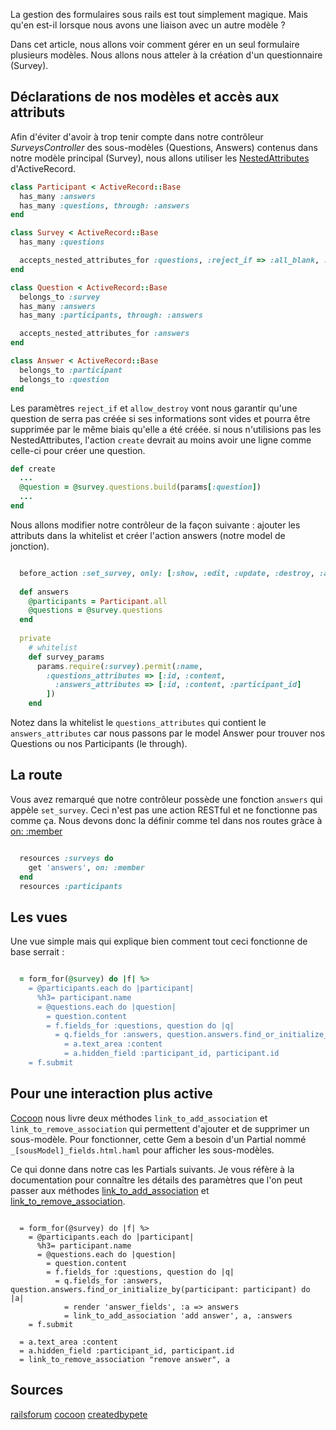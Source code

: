 La gestion des formulaires sous rails est tout simplement magique. Mais qu'en est-il lorsque nous avons une liaison avec un autre modèle ?

Dans cet article, nous allons voir comment gérer en un seul formulaire plusieurs modèles. Nous allons nous atteler à la création d'un questionnaire (Survey).

## Déclarations de nos modèles et accès aux attributs
Afin d'éviter d'avoir à trop tenir compte dans notre contrôleur *SurveysController* des sous-modèles (Questions, Answers) contenus dans notre modèle principal (Survey), nous allons utiliser les [NestedAttributes](http://api.rubyonrails.org/classes/ActiveRecord/NestedAttributes/ClassMethods.html) d'ActiveRecord.

```ruby app/models/participant.rb
class Participant < ActiveRecord::Base
  has_many :answers
  has_many :questions, through: :answers
end
```

```ruby app/models/survey.rb
class Survey < ActiveRecord::Base
  has_many :questions

  accepts_nested_attributes_for :questions, :reject_if => :all_blank, :allow_destroy => true
end
```

```ruby app/models/question.rb
class Question < ActiveRecord::Base
  belongs_to :survey
  has_many :answers
  has_many :participants, through: :answers

  accepts_nested_attributes_for :answers
end
```

```ruby app/models/answer.rb
class Answer < ActiveRecord::Base
  belongs_to :participant
  belongs_to :question
end
```

Les paramètres `reject_if` et `allow_destroy` vont nous garantir qu'une question de serra pas créée si ses informations sont vides et pourra être supprimée par le même biais qu'elle a été créée. si nous n'utilisions pas les NestedAttributes, l'action `create` devrait au moins avoir une ligne comme celle-ci pour créer une question.
```ruby app/controllers/surveys_controller.rb
def create
  ...
  @question = @survey.questions.build(params[:question])
  ...
end
```

Nous allons modifier notre contrôleur de la façon suivante : ajouter les attributs dans la whitelist et créer l'action answers (notre model de jonction).
```ruby app/controllers/projects_controller.rb

  before_action :set_survey, only: [:show, :edit, :update, :destroy, :answers]
  
  def answers
    @participants = Participant.all
    @questions = @survey.questions
  end
  
  private
    # whitelist
    def survey_params
      params.require(:survey).permit(:name,
        :questions_attributes => [:id, :content,
          :answers_attributes => [:id, :content, :participant_id]
        ])
    end
```

Notez dans la whitelist le `questions_attributes` qui contient le `answers_attributes` car nous passons par le model Answer pour trouver nos Questions ou nos Participants (le through).

## La route
Vous avez remarqué que notre contrôleur possède une fonction `answers` qui appèle `set_survey`. Ceci n'est pas une action RESTful et ne fonctionne pas comme ça. Nous devons donc la définir comme tel dans nos routes gràce à [on: :member](http://guides.rubyonrails.org/routing.html#adding-more-restful-actions)

```ruby config/routes.rb

  resources :surveys do
    get 'answers', on: :member
  end
  resources :participants
```

## Les vues
Une vue simple mais qui explique bien comment tout ceci fonctionne de base serrait :
```ruby app/views/surveys/_form.html.haml

  = form_for(@survey) do |f| %>
    = @participants.each do |participant|
      %h3= participant.name
      = @questions.each do |question|
        = question.content
        = f.fields_for :questions, question do |q|
          = q.fields_for :answers, question.answers.find_or_initialize_by(participant: participant) do |a|
            = a.text_area :content
            = a.hidden_field :participant_id, participant.id
    = f.submit
```

## Pour une interaction plus active
[Cocoon](https://github.com/nathanvda/cocoon) nous livre deux méthodes `link_to_add_association` et `link_to_remove_association` qui permettent d'ajouter et de supprimer un sous-modèle. Pour fonctionner, cette Gem a besoin d'un Partial nommé `_[sousModel]_fields.html.haml` pour afficher les sous-modèles.

Ce qui donne dans notre cas les Partials suivants. Je vous réfère à la documentation pour connaître les détails des paramètres que l'on peut passer aux méthodes [link_to_add_association](https://github.com/nathanvda/cocoon/#link_to_add_association) et [link_to_remove_association](https://github.com/nathanvda/cocoon/#link_to_remove_association).

```haml app/views/surveys/_form.html.haml

  = form_for(@survey) do |f| %>
    = @participants.each do |participant|
      %h3= participant.name
      = @questions.each do |question|
        = question.content
        = f.fields_for :questions, question do |q|
          = q.fields_for :answers, question.answers.find_or_initialize_by(participant: participant) do |a|
            = render 'answer_fields', :a => answers
            = link_to_add_association 'add answer', a, :answers
    = f.submit
```

```haml app/views/surveys/_answer_fields.html.haml
  = a.text_area :content
  = a.hidden_field :participant_id, participant.id
  = link_to_remove_association "remove answer", a
```

## Sources
[railsforum](http://archive.railsforum.com/viewtopic.php?id=717)
[cocoon](https://github.com/nathanvda/cocoon/)
[createdbypete](http://www.createdbypete.com/articles/working-with-nested-forms-and-a-many-to-many-association-in-rails-4/)
